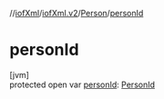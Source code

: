 //[iofXml](../../../index.md)/[iofXml.v2](../index.md)/[Person](index.md)/[personId](person-id.md)

# personId

[jvm]\
protected open var [personId](person-id.md): [PersonId](../-person-id/index.md)
